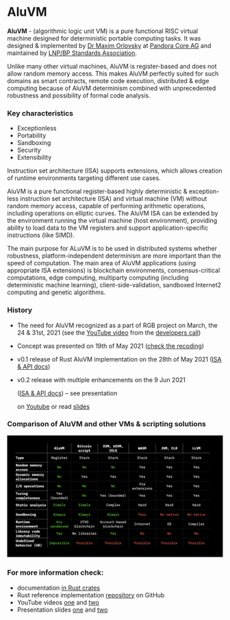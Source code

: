 # AluVM

**AluVM** - \(algorithmic logic unit VM\) is a pure functional RISC virtual machine designed for deterministic portable computing tasks. It was designed & implemented by [Dr Maxim Orlovsky](https://dr.orlovsky.ch/) at [Pandora Core AG](https://pandoracore.com/) and maintained by [LNP/BP Standards Association](https://lnp-bp.org/).

Unlike many other virtual machines, AluVM is register-based and does not allow random memory access. This makes AluVM perfectly suited for such domains as smart contracts, remote code execution, distributed & edge computing because of AluVM determinism combined with unprecedented robustness and possibility of formal code analysis.

### Key characteristics

* Exceptionless
* Portability
* Sandboxing
* Security
* Extensibility

Instruction set architecture \(ISA\) supports extensions, which allows creation of runtime environments targeting different use cases.

AluVM is a pure functional register-based highly deterministic & exception-less instruction set architecture \(ISA\) and virtual machine \(VM\) without random memory access, capable of performing arithmetic operations, including operations on elliptic curves. The AluVM ISA can be extended by the environment running the virtual machine \(host environment\), providing ability to load data to the VM registers and support application-specific instructions \(like SIMD\).

The main purpose for ALuVM is to be used in distributed systems whether robustness, platform-independent determinism are more important than the speed of computation. The main area of AluVM applications \(using appropriate ISA extensions\) is blockchain environments, consensus-critical computations, edge computing, multiparty computing \(including deterministic machine learning\), client-side-validation, sandboxed Internet2 computing and genetic algorithms.

### History

* The need for AluVM recognized as a part of RGB project on March, the 24 & 31st, 2021 \(see the [YouTube video](https://www.youtube.com/watch?v=JmKNyOMv68I) from the [developers call](https://www.rgbfaq.com/community/developer-calls#2021-03-31)\)
* Concept was presented on 19th of May 2021 \([check the recoding](https://youtu.be/Mma0oyiVbSE)\)
* v0.1 release of Rust AluVM implementation on the 28th of May 2021 \([ISA & API docs](https://docs.rs/aluvm/0.1.0/alure/)\)
* v0.2 release with multiple enhancements on the 9 Jun 2021

  \([ISA & API docs](https://docs.rs/aluvm/0.2.1/aluvm/)\) – see presentation

  on [Youtube](https://www.youtube.com/watch?v=brfWta7XXFQ) or read [slides](https://github.com/LNP-BP/presentations/blob/master/Presentation%20slides/RGB%20VM%20%26%20scripting.pdf)

### Comparison of AluVM and other VMs & scripting solutions

![](../.gitbook/assets/comparison.png)

### For more information check:

* documentation [in Rust crates](https://docs.rs/aluvm/0.3.0/aluvm/)
* Rust reference implementation [repository](https://github.com/internet2-org/rust-aluvm) on GitHub
* YouTube videos [one](https://www.youtube.com/watch?v=brfWta7XXFQ) and [two](https://www.youtube.com/watch?v=Mma0oyiVbSE)
* Presentation slides [one](https://github.com/LNP-BP/presentations/blob/master/Presentation%20slides/AluVM.pdf) and [two](https://github.com/LNP-BP/presentations/blob/master/Presentation%20slides/RGB%20VM%20%26%20scripting.pdf)

